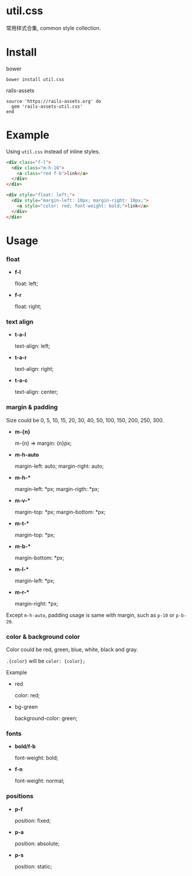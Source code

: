 util.css
==========

常用样式合集, common style collection.

# Install

bower

```
bower install util.css
```

rails-assets

```
source 'https://rails-assets.org' do
  gem 'rails-assets-util.css'
end
```

# Example

Using `util.css` instead of inline styles.

```html
<div class="f-l">
  <div class="m-h-10">
    <a class="red f-b">link</a>
  </div>
</div>
```

```html
<div style="float: left;">
  <div style="margin-left: 10px; margin-right: 10px;">
    <a style="color: red; font-weight: bold;">link</a>
  </div>
</div>
```


# Usage

### float

* **f-l**

  float: left;

* **f-r**

  float: right;

### text align

* **t-a-l**

  text-align: left;

* **t-a-r**

  text-align: right;

* **t-a-c**

  text-align: center;

### margin & padding

Size could be 0, 5, 10, 15, 20, 30, 40, 50, 100, 150, 200, 250, 300.

* __m-{n}__

  m-{n} => margin: {n}px;

* __m-h-auto__

  margin-left: auto;
  margin-right: auto;

* __m-h-\*__

  margin-left:  \*px;
  margin-rigth: \*px;

* __m-v-\*__

  margin-top:    \*px;
  margin-bottom: \*px;

* __m-t-\*__

  margin-top: \*px;

* __m-b-\*__

  margin-bottom: \*px;

* __m-l-\*__

  margin-left: \*px;

* __m-r-\*__

  margin-right: \*px;  

Except `m-h-auto`, padding usage is same with margin, such as `p-10` or `p-b-20`.

### color & background color

Color could be red, green, blue, white, black and gray.

`.{color}` will be `color: {color};`

Example

* red

  color: red;

* bg-green

  background-color: green;

### fonts

* __bold/f-b__

  font-weight: bold;

* __f-n__

  font-weight: normal;

### positions

* __p-f__

  position: fixed;

* __p-a__

  position: absolute;

* __p-s__

  position: static;
